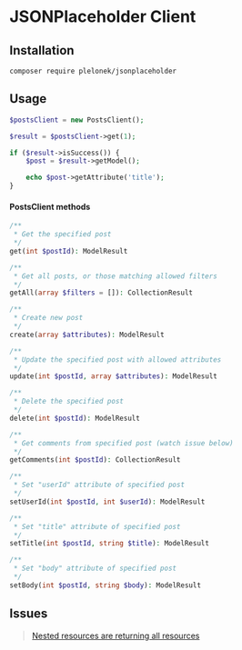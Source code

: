 JSONPlaceholder Client
==========

## Installation

```
composer require plelonek/jsonplaceholder
```

## Usage

```php
$postsClient = new PostsClient();

$result = $postsClient->get(1);

if ($result->isSuccess()) {
    $post = $result->getModel();

    echo $post->getAttribute('title');
}
```

#### PostsClient methods

```php
/**
 * Get the specified post
 */
get(int $postId): ModelResult

/**
 * Get all posts, or those matching allowed filters
 */
getAll(array $filters = []): CollectionResult

/**
 * Create new post
 */
create(array $attributes): ModelResult

/**
 * Update the specified post with allowed attributes
 */
update(int $postId, array $attributes): ModelResult

/**
 * Delete the specified post
 */
delete(int $postId): ModelResult

/**
 * Get comments from specified post (watch issue below)
 */
getComments(int $postId): CollectionResult

/**
 * Set "userId" attribute of specified post
 */
setUserId(int $postId, int $userId): ModelResult

/**
 * Set "title" attribute of specified post
 */
setTitle(int $postId, string $title): ModelResult

/**
 * Set "body" attribute of specified post
 */
setBody(int $postId, string $body): ModelResult
```

## Issues

> [Nested resources are returning all resources](https://github.com/typicode/jsonplaceholder/issues/91)
